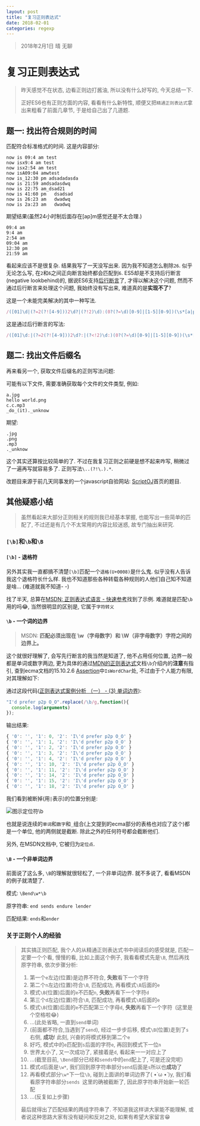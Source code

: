 ```yaml
---
layout: post
title: "复习正则表达式"
date: 2018-02-01
categories: regexp
---
```

> 2018年2月1日 晴 无聊

# 复习正则表达式

> 昨天感觉不在状态, 边看正则边打酱油, 所以没有什么好写的, 今天总结一下.
>
> 正好ES6也有正则方面的内容, 看看有什么新特性, 顺便又把`精通正则表达式`拿出来粗看了前面几章节, 于是给自己出了几道题.

## 题一: 找出符合规则的时间

匹配符合标准格式的时间. 这是内容部分:

```text
now is 09:4 am test
now isx9:4 am test
now isx2:54 am test
now isA09:04 amwtest
now is_12:30 pm adsadadasda
now is 21:59 amdsadasdwq
now is 22:75 am_dsad21
now is 41:60 pm   dsadsad 
now is 26:23 am   dwadwq
now is 2a:23 am   dwadwq
```

期望结果(虽然24小时制后面存在[ap]m感觉还是不太合理.)

```text
09:4 am
9:4 am
2:54 am
09:04 am
12:30 pm
21:59 am
```

看起来应该不是很复杂. 结果我写了一天没写出来. 因为我不知道怎么剔除`26`. 似乎无论怎么写, 在`2`和`6`之间正向断言始终都会匹配到`6`. ES5却是不支持后行断言(negative lookbehind)的, 据说ES6支持[后行断言](http://es6.ruanyifeng.com/?search=%E8%A7%A3%E6%9E%84&x=10&y=8#docs/regex#%E5%90%8E%E8%A1%8C%E6%96%AD%E8%A8%80)了, 才得以解决这个问题, 然而不通过后行断言来处理这个问题, 我始终没有写出来, 难道真的是**实现不了**?

这是一个未能完美解决的其中一种写法.

```javascript
/([01]\d|(?=2(?![4-9]))2\d?|(?!2)\d):(0?(?=\d)[0-9]|[1-5][0-9])(\s*[a|p]m)/gim
```

这是通过后行断言的写法: 

```javascript
/([01]\d:|(?=2(?![4-9]))2\d?:|(?<!2)\d:)(0?(?=\d)[0-9]|[1-5][0-9])(\s*[a|p]m)/gim
```

## 题二: 找出文件后缀名

再来看另一个, 获取文件后缀名的正则写法问题:

可能有以下文件, 需要准确获取每个文件的文件类型, 例如:

```text
a.jpg
hello world.png
c.c.mp3
_do_(it)._unknow
```

期望:

```text
.jpg
.png
.mp3
._unknow
```

这个其实还算按比较简单的了. 不过在我复习正则之前硬是想不起来咋写, 稍微过了一遍再写就容易多了. 正则写法`\..(?!\.).*`.

改题目来源于前几天同事发的一个javascript自验网站: [ScriptOJ](https://scriptoj.com/)首页的题目.

## 其他疑惑小结

> 虽然看起来大部分正则相关的规则我已经基本掌握, 也能写出一些简单的匹配了, 不过还是有几个不太常用的内容比较迷惑, 故专门抽出来研究.

### `[\b]`和`\b`和`\B`

#### `[\b]` - 退格符

另外其实我一直都搞不清楚`[\b]`匹配一个`退格(U+0008)`是什么鬼. 似乎没有人告诉我这个退格符长什么样. 我也不知道那些各种转载各种规则的人他们自己知不知道是啥... (难道就我不知道- -)

找了半天, 总算在[MSDN: 正则表达式语言 - 快速参考](https://msdn.microsoft.com/zh-cn/library/az24scfc%28v=vs.110%29.aspx#Anchor_0)找到了示例. 难道就是匹配`\b`用的吗😂, 当然很明显的区别是, 它属于`字符转义`

#### `\b` - 一个词的边界

> MSDN: **匹配必须出现在 \w（字母数字）和 \W（非字母数字）字符之间的边界上。**

这个就很好理解了, 会写先行断言的我当然是知道了, 他不占用任何位置, 边界一般都是单词或数字两边, 更为具体的通过[MDN的正则表达式](https://developer.mozilla.org/zh-CN/docs/Web/JavaScript/Guide/Regular_Expressions)文档`\b`介绍内的**注意**有指引, 查到ecma文档的15.10.2.6 [Assertion](http://www.ecma-international.org/ecma-262/5.1/#sec-15.10.2.6)中`IsWordChar`处, 不过由于个人能力有限, 对其理解如下:

通过这段代码([正则表达式案例分析 （一） - (3) 单词边界](https://gitee.com/janking/Infinite-f2e/issues/IDWPH)):

```javascript
"I'd prefer p2p O_O".replace(/\b/g,function(){
  console.log(arguments)
});
```

输出结果:

```javascript
{ '0': '', '1': 0, '2': 'I\'d prefer p2p O_O' }
{ '0': '', '1': 1, '2': 'I\'d prefer p2p O_O' }
{ '0': '', '1': 2, '2': 'I\'d prefer p2p O_O' }
{ '0': '', '1': 3, '2': 'I\'d prefer p2p O_O' }
{ '0': '', '1': 4, '2': 'I\'d prefer p2p O_O' }
{ '0': '', '1': 10, '2': 'I\'d prefer p2p O_O' }
{ '0': '', '1': 11, '2': 'I\'d prefer p2p O_O' }
{ '0': '', '1': 14, '2': 'I\'d prefer p2p O_O' }
{ '0': '', '1': 15, '2': 'I\'d prefer p2p O_O' }
{ '0': '', '1': 18, '2': 'I\'d prefer p2p O_O' }
```

我们看到被断掉(用`|`表示)的位置分别是:

![图示定位符\b](/images/2018-02-01-1.png)

也就是说连续的`单词`和`数字`和`_`组合(上文提到的ecma部分的表格也对应了这个)都是一个单位, 他的两侧就是截断. 除此之外的任何符号都会截断他们.

另外, 在MSDN文档中, 它被归为`定位点`.

#### `\B` - 一个非单词边界

前面说了这么多, `\B`的理解就很轻松了, 一个非单词边界. 就不多说了, 看看MSDN的例子就清楚了.

模式: `\Bend\w*\b`

原字符串: `end sends endure lender`

匹配结果: `ends`和`ender`

### 关于正则个人的经验

> 其实搞正则匹配, 我个人的从精通正则表达式书中阅读后的感受就是, 匹配一定要一个个看, 慢慢的看, 比如上面这个例子, 我看看模式先是`\B`, 然后再找原字符串, 依次步骤分析:
>
> 1. 第一个`e`左边(位置)是边界不符合, **失败**看下一个字符
> 1. 第二个`n`左边(位置)符合`\B`, 匹配成功, 再看模式`\B`后面的`e`
> 1. 模式`\B`(位置)后面的`e`不匹配`n`, **失败**再看下一个字符`d`
> 1. 第三个`d`左边(位置)符合`\B`, 匹配成功, 再看模式`\B`后面的`e`
> 1. 模式`\B`(位置)后面的`e`不匹配第三个字母`d`, **失败**再看下一个字符<code> </code>(这里是个空格啦😂)
> 1. ...(此处省略, 一直到`send`单词)
> 1. (前面都不符合,当遇到了`send`), 经过一步步后移, 模式`\B`(位置)走到了`s`右侧, **成功**! 此刻, 兴奋的将模式移到第二个`e`
> 1. 好巧, 模式中的`e`匹配到`s`后面的字符`e`, 再回到模式下一位`n`
> 1. 世界太小了, 又一次成功了, 紧接着是`d`, 看起来一一对应上了
> 1. ...(截至目前, `\Bend`部分已经和`sends`中的`end`配上了, 可是还没完呢)
> 1. 模式`d`后面是`\w*`, 我们回到原字符串部分`send`后面是`s`所以也**成功**了
> 1. 再看模式部分`\w*`下一位`\b`, 碰到上面讲的单词边界了( •̀ ω •́ )y, 我们看看原字符串部分`sends `这里的确被截断了, 因此原字符串开始新一轮匹配
> 1. ...(反复如上步骤)
>
> 最后就得出了匹配结果的两组字符串了. 不知道我这样讲大家能不能理解, 或者说这种思路大家有没有疑问和反对之处, 如果有希望大家留言😁
